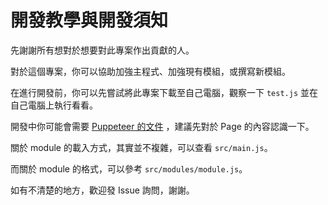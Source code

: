 # 開發教學與開發須知

先謝謝所有想對於想要對此專案作出貢獻的人。

對於這個專案，你可以協助加強主程式、加強現有模組，或撰寫新模組。

在進行開發前，你可以先嘗試將此專案下載至自己電腦，觀察一下 `test.js` 並在自己電腦上執行看看。

開發中你可能會需要 [Puppeteer 的文件](https://pptr.dev/) ，建議先對於 Page 的內容認識一下。

關於 module 的載入方式，其實並不複雜，可以查看 `src/main.js`。

而關於 module 的格式，可以參考 `src/modules/module.js`。

如有不清楚的地方，歡迎發 Issue 詢問，謝謝。